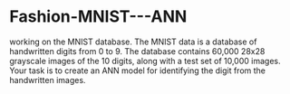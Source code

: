 # Fashion-MNIST---ANN
working on the MNIST database. The MNIST data is a database of handwritten digits from 0 to 9. The database contains 60,000 28x28 grayscale images of the 10 digits, along with a test set of 10,000 images. Your task is to create an ANN model for identifying the digit from the handwritten images.
